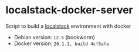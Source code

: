 # localstack-docker-server

Script to build a [localstack](https://www.localstack.cloud/) environment with docker

- Debian version: `12.5` (bookworm)
- Docker version: `26.1.1, build 4cf5afa`
